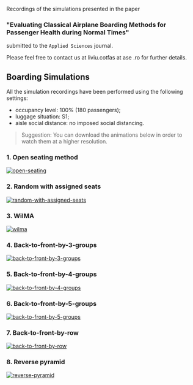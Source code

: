Recordings of the simulations presented in the paper
### **"Evaluating Classical Airplane Boarding Methods for Passenger Health during Normal Times"** 
submitted to the `Applied Sciences` journal. 

Please feel free to contact us at liviu.cotfas at ase .ro for further details. 

## Boarding Simulations

All the simulation recordings have been performed using the following settings:
- occupancy level: 100% (180 passengers);
- luggage situation: S1;
- aisle social distance: no imposed social distancing.

> Suggestion: You can download the animations below in order to watch them at a higher resolution.

### 1. Open seating method
[![open-seating](recordings/open-seating.gif)](recordings/open-seating.gif)
### 2. Random with assigned seats
[![random-with-assigned-seats](recordings/random-with-assigned-seats.gif)](recordings/random-with-assigned-seats.gif)
### 3. WilMA
[![wilma](recordings/wilma.gif)](recordings/wilma.gif)
### 4. Back-to-front-by-3-groups
[![back-to-front-by-3-groups](recordings/back-to-front-by-3-groups.gif)](recordings/back-to-front-by-3-groups.gif)
### 5. Back-to-front-by-4-groups
[![back-to-front-by-4-groups](recordings/back-to-front-by-4-groups.gif)](recordings/back-to-front-by-4-groups.gif)
### 6. Back-to-front-by-5-groups
[![back-to-front-by-5-groups](recordings/back-to-front-by-5-groups.gif)](recordings/back-to-front-by-5-groups.gif)
### 7. Back-to-front-by-row
[![back-to-front-by-row](recordings/back-to-front-by-row.gif)](recordings/back-to-front-by-row.gif)
### 8. Reverse pyramid
[![reverse-pyramid](recordings/reverse-pyramid.gif)](recordings/reverse-pyramid.gif)
